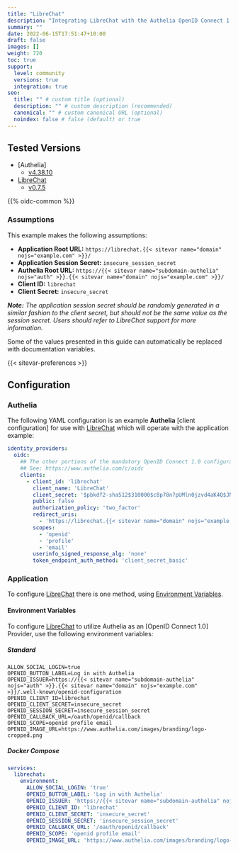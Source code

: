 ```yaml
---
title: "LibreChat"
description: "Integrating LibreChat with the Authelia OpenID Connect 1.0 Provider."
summary: ""
date: 2022-06-15T17:51:47+10:00
draft: false
images: []
weight: 720
toc: true
support:
  level: community
  versions: true
  integration: true
seo:
  title: "" # custom title (optional)
  description: "" # custom description (recommended)
  canonical: "" # custom canonical URL (optional)
  noindex: false # false (default) or true
---
```


## Tested Versions

- [Authelia]
  - [v4.38.10](https://github.com/authelia/authelia/releases/tag/v4.38.10)
- [LibreChat]
  - [v0.7.5](https://www.librechat.ai/changelog/v0.7.5)

{{% oidc-common %}}

### Assumptions

This example makes the following assumptions:

- __Application Root URL:__ `https://librechat.{{< sitevar name="domain" nojs="example.com" >}}/`
- __Application Session Secret:__ `insecure_session_secret`
- __Authelia Root URL:__ `https://{{< sitevar name="subdomain-authelia" nojs="auth" >}}.{{< sitevar name="domain" nojs="example.com" >}}/`
- __Client ID:__ `librechat`
- __Client Secret:__ `insecure_secret`

_**Note:** The application session secret should be randomly generated in a similar fashion to the client secret, but should
not be the same value as the session secret. Users should refer to LibreChat support for more information._

Some of the values presented in this guide can automatically be replaced with documentation variables.

{{< sitevar-preferences >}}

## Configuration

### Authelia

The following YAML configuration is an example __Authelia__ [client configuration] for use with [LibreChat] which will
operate with the application example:

```yaml {title="configuration.yml"}
identity_providers:
  oidc:
    ## The other portions of the mandatory OpenID Connect 1.0 configuration go here.
    ## See: https://www.authelia.com/c/oidc
    clients:
      - client_id: 'librechat'
        client_name: 'LibreChat'
        client_secret: '$pbkdf2-sha512$310000$c8p78n7pUMln0jzvd4aK4Q$JNRBzwAo0ek5qKn50cFzzvE9RXV88h1wJn5KGiHrD0YKtZaR/nCb2CJPOsKaPK0hjf.9yHxzQGZziziccp6Yng'  # The digest of 'insecure_secret'.
        public: false
        authorization_policy: 'two_factor'
        redirect_uris:
          - 'https://librechat.{{< sitevar name="domain" nojs="example.com" >}}/oauth/openid/callback'
        scopes:
          - 'openid'
          - 'profile'
          - 'email'
        userinfo_signed_response_alg: 'none'
        token_endpoint_auth_method: 'client_secret_basic'
```

### Application

To configure [LibreChat] there is one method, using [Environment Variables](#environment-variables).

#### Environment Variables

To configure [LibreChat] to utilize Authelia as an [OpenID Connect 1.0] Provider, use the following environment variables:

##### Standard

```shell {title=".env"}
ALLOW_SOCIAL_LOGIN=true
OPENID_BUTTON_LABEL=Log in with Authelia
OPENID_ISSUER=https://{{< sitevar name="subdomain-authelia" nojs="auth" >}}.{{< sitevar name="domain" nojs="example.com" >}}/.well-known/openid-configuration
OPENID_CLIENT_ID=librechat
OPENID_CLIENT_SECRET=insecure_secret
OPENID_SESSION_SECRET=insecure_session_secret
OPENID_CALLBACK_URL=/oauth/openid/callback
OPENID_SCOPE=openid profile email
OPENID_IMAGE_URL=https://www.authelia.com/images/branding/logo-cropped.png
```

##### Docker Compose

```yaml {title="compose.yml"}
services:
  librechat:
    environment:
      ALLOW_SOCIAL_LOGIN: 'true'
      OPENID_BUTTON_LABEL: 'Log in with Authelia'
      OPENID_ISSUER: 'https://{{< sitevar name="subdomain-authelia" nojs="auth" >}}.{{< sitevar name="domain" nojs="example.com" >}}/.well-known/openid-configuration'
      OPENID_CLIENT_ID: 'librechat'
      OPENID_CLIENT_SECRET: 'insecure_secret'
      OPENID_SESSION_SECRET: 'insecure_session_secret'
      OPENID_CALLBACK_URL: '/oauth/openid/callback'
      OPENID_SCOPE: 'openid profile email'
      OPENID_IMAGE_URL: 'https://www.authelia.com/images/branding/logo-cropped.png'
```

[LibreChat]: https://www.librechat.ai/
